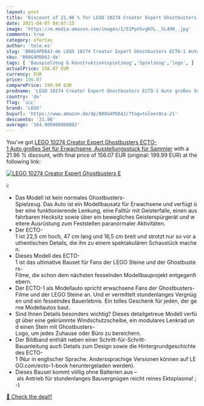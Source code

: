 ```yaml
---
layout: post
title: 'Discount of 21.96 % for LEGO 10274 Creator Expert Ghostbusters E'
date: 2021-04-07 04:07:15
image: 'https://m.media-amazon.com/images/I/51Ppn5vgH7L._SL400_.jpg'
comments: true
category: ofertas
author: 'tole.es'
slug: 'B08G4PD84J-de LEGO 10274 Creator Expert Ghostbusters ECTO-1 Auto großes...'
sku: 'B08G4PD84J-de'
tags: [ 'Bauspielzeug & Konstruktionsspielzeug','Spielzeug','lego', ]
actualPrice: 156.07 EUR
currency: EUR
price: 156.07
comparePrice: 199.99 EUR
prodname: 'LEGO 10274 Creator Expert Ghostbusters ECTO-1 Auto großes Set für Erwachsene  Ausstellungsstück für Sammler'
country: 'de'
flag: '🇩🇪'
brand: 'LEGO'
buyurl: 'https://www.amazon.de/dp/B08G4PD84J/?tag=tolees0ca-21'
descuento: '21.96'
average: '164.900800000002'
---
```


You've got [LEGO 10274 Creator Expert Ghostbusters ECTO-1 Auto großes Set für Erwachsene  Ausstellungsstück für Sammler](https://www.amazon.de/dp/B08G4PD84J/?tag=tolees0ca-21) with a  21.96 % discount, with final price of 156.07 EUR (original: 199.99 EUR) at the following link:

[![LEGO 10274 Creator Expert Ghostbusters E](https://m.media-amazon.com/images/I/51Ppn5vgH7L._SL400_.jpg)](https://www.amazon.de/dp/B08G4PD84J/?tag=tolees0ca-21)

ℹ️:

- Das Modell ist kein normales Ghostbusters-Spielzeug. Das Auto ist ein Modellbausatz für Erwachsene und verfügt über eine funktionierende Lenkung, eine Falltür mit Geisterfalle, einen ausfahrbaren Hecksitz sowie über ein bewegliches Geisterspürgerät und weitere Ausrüstung zum Feststellen paranormaler Aktivitäten.
- Der ECTO-1 ist 22,5 cm hoch, 47 cm lang und 16,5 cm breit und strotzt nur so vor authentischen Details, die ihn zu einem spektakulären Schaustück machen.
- Dieses Modell des ECTO-1 ist das ultimative Bauset für Fans der LEGO Steine und der Ghostbusters-Filme, die schon dem nächsten fesselnden Modellbauprojekt entgegenfiebern.
- Der ECTO-1 als Modellauto spricht erwachsene Fans der Ghostbusters-Filme und der LEGO Steine an. Und er vermittelt stundenlanges Vergnügen und ein fesselndes Bauerlebnis. Ein tolles Geschenk für jeden, der gerne Modellautos baut.
- Sind Ihnen Details besonders wichtig? Dieses detailgetreue Modell verfügt über eine gekrümmte Windschutzscheibe, ein modulares Lenkrad und einen Stein mit Ghostbusters-Logo, um jedes Zuhause oder Büro zu bereichern.
- Der Bildband enthält neben einer Schritt-für-Schritt-Bauanleitung auch Details zum Design sowie die Hintergrundgeschichte des ECTO-1 (Nur in englischer Sprache. Anderssprachige Versionen können auf LEGO.com/ecto-1-book heruntergeladen werden).
- Dieses Bauset kommt völlig ohne Batterien aus – als Antrieb für stundenlanges Bauvergnügen reicht reines Ektoplasma! ;-)

[🛒 Check the deal!!](https://www.amazon.de/dp/B08G4PD84J/?tag=tolees0ca-21)
